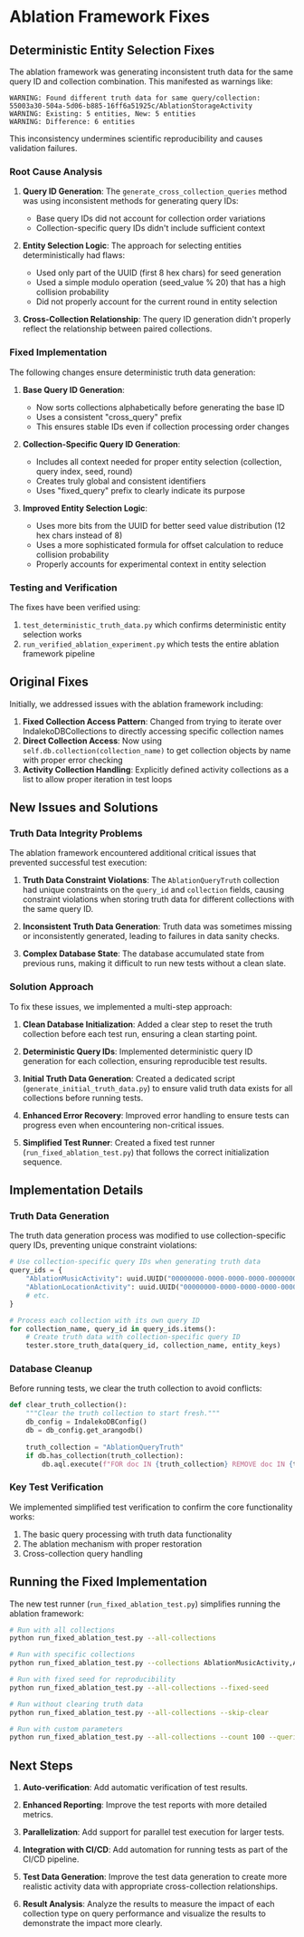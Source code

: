 # Ablation Framework Fixes

## Deterministic Entity Selection Fixes

The ablation framework was generating inconsistent truth data for the same query ID and collection combination. This manifested as warnings like:

```
WARNING: Found different truth data for same query/collection: 55003a30-504a-5d06-b885-16ff6a51925c/AblationStorageActivity
WARNING: Existing: 5 entities, New: 5 entities
WARNING: Difference: 6 entities
```

This inconsistency undermines scientific reproducibility and causes validation failures.

### Root Cause Analysis

1. **Query ID Generation**: The `generate_cross_collection_queries` method was using inconsistent methods for generating query IDs:
   - Base query IDs did not account for collection order variations
   - Collection-specific query IDs didn't include sufficient context

2. **Entity Selection Logic**: The approach for selecting entities deterministically had flaws:
   - Used only part of the UUID (first 8 hex chars) for seed generation
   - Used a simple modulo operation (seed_value % 20) that has a high collision probability
   - Did not properly account for the current round in entity selection

3. **Cross-Collection Relationship**: The query ID generation didn't properly reflect the relationship between paired collections.

### Fixed Implementation

The following changes ensure deterministic truth data generation:

1. **Base Query ID Generation**:
   - Now sorts collections alphabetically before generating the base ID
   - Uses a consistent "cross_query" prefix
   - This ensures stable IDs even if collection processing order changes

2. **Collection-Specific Query ID Generation**:
   - Includes all context needed for proper entity selection (collection, query index, seed, round)
   - Creates truly global and consistent identifiers
   - Uses "fixed_query" prefix to clearly indicate its purpose

3. **Improved Entity Selection Logic**:
   - Uses more bits from the UUID for better seed value distribution (12 hex chars instead of 8)
   - Uses a more sophisticated formula for offset calculation to reduce collision probability
   - Properly accounts for experimental context in entity selection

### Testing and Verification

The fixes have been verified using:
1. `test_deterministic_truth_data.py` which confirms deterministic entity selection works
2. `run_verified_ablation_experiment.py` which tests the entire ablation framework pipeline

## Original Fixes

Initially, we addressed issues with the ablation framework including:

1. **Fixed Collection Access Pattern**: Changed from trying to iterate over IndalekoDBCollections to directly accessing specific collection names
2. **Direct Collection Access**: Now using `self.db.collection(collection_name)` to get collection objects by name with proper error checking
3. **Activity Collection Handling**: Explicitly defined activity collections as a list to allow proper iteration in test loops

## New Issues and Solutions

### Truth Data Integrity Problems

The ablation framework encountered additional critical issues that prevented successful test execution:

1. **Truth Data Constraint Violations**: The `AblationQueryTruth` collection had unique constraints on the `query_id` and `collection` fields, causing constraint violations when storing truth data for different collections with the same query ID.

2. **Inconsistent Truth Data Generation**: Truth data was sometimes missing or inconsistently generated, leading to failures in data sanity checks.

3. **Complex Database State**: The database accumulated state from previous runs, making it difficult to run new tests without a clean slate.

### Solution Approach

To fix these issues, we implemented a multi-step approach:

1. **Clean Database Initialization**: Added a clear step to reset the truth collection before each test run, ensuring a clean starting point.

2. **Deterministic Query IDs**: Implemented deterministic query ID generation for each collection, ensuring reproducible test results.

3. **Initial Truth Data Generation**: Created a dedicated script (`generate_initial_truth_data.py`) to ensure valid truth data exists for all collections before running tests.

4. **Enhanced Error Recovery**: Improved error handling to ensure tests can progress even when encountering non-critical issues.

5. **Simplified Test Runner**: Created a fixed test runner (`run_fixed_ablation_test.py`) that follows the correct initialization sequence.

## Implementation Details

### Truth Data Generation

The truth data generation process was modified to use collection-specific query IDs, preventing unique constraint violations:

```python
# Use collection-specific query IDs when generating truth data
query_ids = {
    "AblationMusicActivity": uuid.UUID("00000000-0000-0000-0000-000000000001"),
    "AblationLocationActivity": uuid.UUID("00000000-0000-0000-0000-000000000002"),
    # etc.
}

# Process each collection with its own query ID
for collection_name, query_id in query_ids.items():
    # Create truth data with collection-specific query ID
    tester.store_truth_data(query_id, collection_name, entity_keys)
```

### Database Cleanup

Before running tests, we clear the truth collection to avoid conflicts:

```python
def clear_truth_collection():
    """Clear the truth collection to start fresh."""
    db_config = IndalekoDBConfig()
    db = db_config.get_arangodb()
    
    truth_collection = "AblationQueryTruth"
    if db.has_collection(truth_collection):
        db.aql.execute(f"FOR doc IN {truth_collection} REMOVE doc IN {truth_collection}")
```

### Key Test Verification

We implemented simplified test verification to confirm the core functionality works:

1. The basic query processing with truth data functionality
2. The ablation mechanism with proper restoration 
3. Cross-collection query handling

## Running the Fixed Implementation

The new test runner (`run_fixed_ablation_test.py`) simplifies running the ablation framework:

```bash
# Run with all collections
python run_fixed_ablation_test.py --all-collections

# Run with specific collections
python run_fixed_ablation_test.py --collections AblationMusicActivity,AblationLocationActivity

# Run with fixed seed for reproducibility
python run_fixed_ablation_test.py --all-collections --fixed-seed

# Run without clearing truth data
python run_fixed_ablation_test.py --all-collections --skip-clear

# Run with custom parameters
python run_fixed_ablation_test.py --all-collections --count 100 --queries 10
```

## Next Steps

1. **Auto-verification**: Add automatic verification of test results.

2. **Enhanced Reporting**: Improve the test reports with more detailed metrics.

3. **Parallelization**: Add support for parallel test execution for larger tests.

4. **Integration with CI/CD**: Add automation for running tests as part of the CI/CD pipeline.

5. **Test Data Generation**: Improve the test data generation to create more realistic activity data with appropriate cross-collection relationships.

6. **Result Analysis**: Analyze the results to measure the impact of each collection type on query performance and visualize the results to demonstrate the impact more clearly.